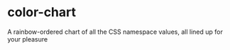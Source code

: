 color-chart
===========

A rainbow-ordered chart of all the CSS namespace values, all lined up for your pleasure
